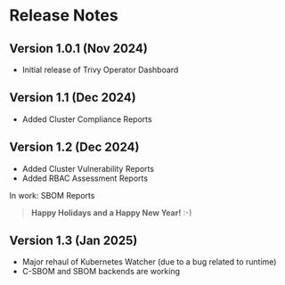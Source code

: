 Release Notes
===========================

Version 1.0.1 (Nov 2024)
------------------------

* Initial release of Trivy Operator Dashboard

Version 1.1 (Dec 2024)
------------------------

* Added Cluster Compliance Reports

Version 1.2 (Dec 2024)
------------------------

* Added Cluster Vulnerability Reports
* Added RBAC Assessment Reports

In work: SBOM Reports

> **Happy Holidays and a Happy New Year!** :-)

Version 1.3 (Jan 2025)
------------------------

* Major rehaul of Kubernetes Watcher (due to a bug related to runtime)
* C-SBOM and SBOM backends are working